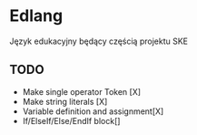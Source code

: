 # Edlang
Język edukacyjny będący częścią projektu SKE


## TODO
* Make single operator Token [X]
* Make string literals [X]
* Variable definition and assignment[X]
* If/ElseIf/Else/EndIf block[]
